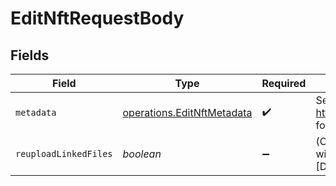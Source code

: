 # EditNftRequestBody


## Fields

| Field                                                                                              | Type                                                                                               | Required                                                                                           | Description                                                                                        |
| -------------------------------------------------------------------------------------------------- | -------------------------------------------------------------------------------------------------- | -------------------------------------------------------------------------------------------------- | -------------------------------------------------------------------------------------------------- |
| `metadata`                                                                                         | [operations.EditNftMetadata](../../../sdk/models/operations/editnftmetadata.md)                    | :heavy_check_mark:                                                                                 | See https://docs.crossmint.com/docs/metadata for more info.                                        |
| `reuploadLinkedFiles`                                                                              | *boolean*                                                                                          | :heavy_minus_sign:                                                                                 | (Optional) Any URLs in the metadata object will be resolved and reuploaded to IPFS [Default: true] |